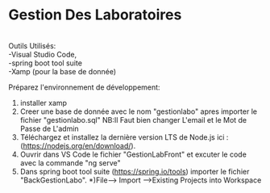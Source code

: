 # Gestion Des Laboratoires
<br /> 
Outils Utilisés:<br /> -Visual Studio Code,<br /> 
		-spring boot tool suite<br /> 
		-Xamp (pour la base de donnée)<br /> 

Préparez l'environnement de développement:
<br /> 
1. installer xamp 
2. Creer une base de donnée avec le nom "gestionlabo" apres importer le fichier "gestionlabo.sql" 
	NB:Il Faut bien changer L'email et le Mot de Passe de L'admin
3. Téléchargez et installez la dernière version LTS de Node.js ici :(https://nodejs.org/en/download/).
4. Ouvrir dans VS Code le fichier "GestionLabFront" et excuter le code avec la commande "ng serve" 
5. Dans spring boot tool suite (https://spring.io/tools) importer le fichier "BackGestionLabo".
			*)File--> Import -->Existing Projects into Workspace 

<br /> 
